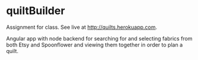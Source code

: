 # quiltBuilder

Assignment for class. See live at http://quilts.herokuapp.com.

Angular app with node backend for searching for and selecting fabrics from both Etsy and Spoonflower and viewing them together in order to plan a quilt.
